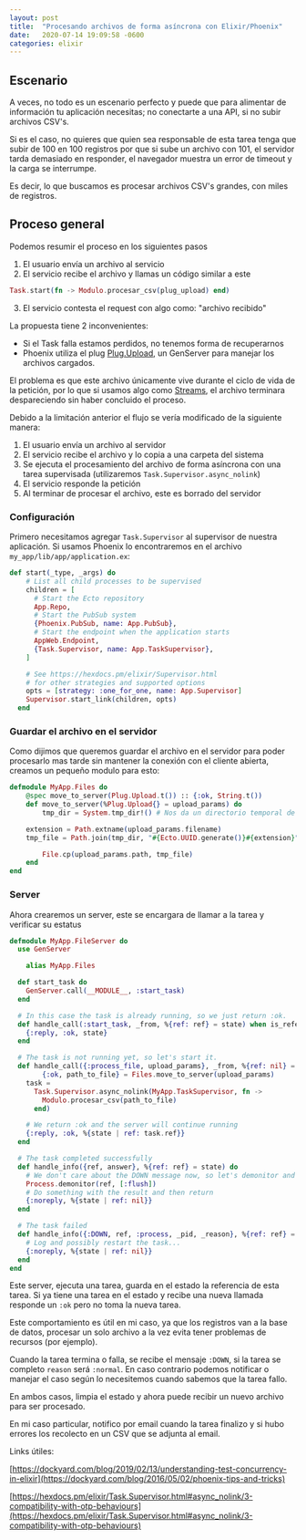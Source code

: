 ```yaml
---
layout: post
title:  "Procesando archivos de forma asíncrona con Elixir/Phoenix"
date:   2020-07-14 19:09:58 -0600
categories: elixir
---
```


## Escenario

A veces, no todo es un escenario perfecto y puede que para alimentar de información tu aplicación  necesitas; no conectarte a una API, si no subir archivos CSV's.

Si es el caso, no quieres que quien sea responsable de esta tarea tenga que subir de 100 en 100 registros por que si sube un archivo con 101, el servidor tarda demasiado en responder, el navegador muestra un error de timeout y la carga se interrumpe.

Es decir, lo que buscamos es procesar archivos CSV's grandes, con miles de registros.

## Proceso general

Podemos resumir el proceso en los siguientes pasos

1. El usuario envía un archivo al servicio
2. El servicio recibe el archivo y llamas un código similar a este

```elixir
Task.start(fn -> Modulo.procesar_csv(plug_upload) end)
```

3. El servicio contesta el request con algo como: "archivo recibido"

La propuesta tiene 2 inconvenientes:

- Si el Task falla estamos perdidos, no tenemos forma de recuperarnos
- Phoenix utiliza el plug [Plug.Upload](https://hexdocs.pm/plug/Plug.Upload.html), un GenServer para manejar los archivos cargados.

El problema es que este archivo únicamente vive durante el ciclo de vida de la petición, por lo que si usamos algo como [Streams](https://hexdocs.pm/elixir/Stream.html), el archivo terminara despareciendo sin haber concluido el proceso.

Debido a la limitación anterior el flujo se vería modificado de la siguiente manera:

1. El usuario envía un archivo al servidor
2. El servicio recibe el archivo y lo copia a una carpeta del sistema
3. Se ejecuta el procesamiento del archivo de forma asíncrona con una tarea supervisada (utilizaremos `Task.Supervisor.async_nolink`)
4. El servicio responde la petición
5. Al terminar de procesar el archivo, este es borrado del servidor

### Configuración

Primero necesitamos agregar `Task.Supervisor` al supervisor de nuestra aplicación. Si usamos Phoenix lo encontraremos en el archivo `my_app/lib/app/application.ex`:

```elixir
def start(_type, _args) do
    # List all child processes to be supervised
    children = [
      # Start the Ecto repository
      App.Repo,
      # Start the PubSub system
      {Phoenix.PubSub, name: App.PubSub},
      # Start the endpoint when the application starts
      AppWeb.Endpoint,
      {Task.Supervisor, name: App.TaskSupervisor},
    ]

    # See https://hexdocs.pm/elixir/Supervisor.html
    # for other strategies and supported options
    opts = [strategy: :one_for_one, name: App.Supervisor]
    Supervisor.start_link(children, opts)
  end

```

### Guardar el archivo en el servidor

Como dijimos que queremos guardar el archivo en el servidor para poder procesarlo mas tarde sin mantener la conexión con el cliente abierta, creamos un pequeño modulo para esto:

```elixir
defmodule MyApp.Files do
	@spec move_to_server(Plug.Upload.t()) :: {:ok, String.t())
	def move_to_server(%Plug.Upload{} = upload_params) do
		tmp_dir = System.tmp_dir!() # Nos da un directorio temporal de escritura

    extension = Path.extname(upload_params.filename)
    tmp_file = Path.join(tmp_dir, "#{Ecto.UUID.generate()}#{extension}")

		File.cp(upload_params.path, tmp_file)
	end
end
```

### Server

Ahora crearemos un server, este se encargara de llamar a la tarea  y verificar su estatus

```elixir
defmodule MyApp.FileServer do
  use GenServer

	alias MyApp.Files

  def start_task do
    GenServer.call(__MODULE__, :start_task)
  end

  # In this case the task is already running, so we just return :ok.
  def handle_call(:start_task, _from, %{ref: ref} = state) when is_reference(ref) do
    {:reply, :ok, state}
  end

  # The task is not running yet, so let's start it.
  def handle_call({:process_file, upload_params}, _from, %{ref: nil} = state) do
		{:ok, path_to_file} = Files.move_to_server(upload_params)
    task =
      Task.Supervisor.async_nolink(MyApp.TaskSupervisor, fn ->
        Modulo.procesar_csv(path_to_file)
      end)

    # We return :ok and the server will continue running
    {:reply, :ok, %{state | ref: task.ref}}
  end

  # The task completed successfully
  def handle_info({ref, answer}, %{ref: ref} = state) do
    # We don't care about the DOWN message now, so let's demonitor and flush it
    Process.demonitor(ref, [:flush])
    # Do something with the result and then return
    {:noreply, %{state | ref: nil}}
  end

  # The task failed
  def handle_info({:DOWN, ref, :process, _pid, _reason}, %{ref: ref} = state) do
    # Log and possibly restart the task...
    {:noreply, %{state | ref: nil}}
  end
end
```

Este server, ejecuta una tarea, guarda en el estado la referencia de esta tarea. Si ya tiene una tarea en el estado y recibe una nueva llamada responde un `:ok` pero no toma la nueva tarea.

Este comportamiento es útil en mi caso, ya que los registros van a la base de datos, procesar un solo archivo a la vez evita tener problemas de recursos (por ejemplo).

Cuando la tarea termina o falla, se recibe el mensaje `:DOWN`, si la tarea se completo `reason` será `:normal`. En caso contrario podemos notificar o manejar el caso según lo necesitemos cuando sabemos que la tarea fallo.

En ambos casos, limpia el estado y ahora puede recibir un nuevo archivo para ser procesado.

En mi caso particular, notifico por email cuando la tarea finalizo y si hubo errores los recolecto en un CSV que se adjunta al email.

Links útiles:

[https://dockyard.com/blog/2019/02/13/understanding-test-concurrency-in-elixir](https://dockyard.com/blog/2016/05/02/phoenix-tips-and-tricks)

[https://hexdocs.pm/elixir/Task.Supervisor.html#async_nolink/3-compatibility-with-otp-behaviours](https://hexdocs.pm/elixir/Task.Supervisor.html#async_nolink/3-compatibility-with-otp-behaviours)
